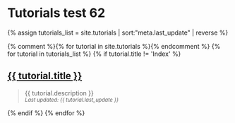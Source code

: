 ---
---
# Tutorials test 62

<p>
  {% assign tutorials_list = site.tutorials | sort:"meta.last_update" | reverse %}
</p>

{% comment %}{% for tutorial in site.tutorials %}{% endcomment %}
{% for tutorial in tutorials_list %}
{% if tutorial.title != 'Index' %}
  <div>
    <h2>
      <a href="{{ tutorial.url }}">{{ tutorial.title }}</a>
    </h2>
  </div>
  <blockquote>
    <div>
      {{ tutorial.description }}
    </div>
    <div>
      <small>
        <i>Last updated: {{ tutorial.last_update }}</i>
      </small>
    </div>
  </blockquote>
{% endif %}
{% endfor %}
